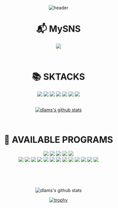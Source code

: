 

<!--
**dlams/dlams** is a ✨ _special_ ✨ repository because its `README.md` (this file) appears on your GitHub profile.

Here are some ideas to get you started:

- 🔭 I’m currently working on ...
- 🌱 I’m currently learning ...
- 👯 I’m looking to collaborate on ...
- 🤔 I’m looking for help with ...
- 💬 Ask me about ...
- 📫 How to reach me: ...
- 😄 Pronouns: ...
- ⚡ Fun fact: ...
-->

<div align='center'>

  <div class="header">  
  
  ![header](https://capsule-render.vercel.app/api?type=waving&color=random&height=250&section=header&text=MinWoo%20Lee&fontSize=90&fontColor=ffffff&fontAlignY=38&&desc=Hi%20there%20👋&cSize=30&descColor=777777)
  </div>
  
  <div class="contact">
  
  # 📬 MySNS
  
  <a href="https://www.instagram.com/kim_ssammwu/" target="_blank"><img src="https://img.shields.io/badge/Instagram-E4405F?style=flat-square&logo=Instagram&logoColor=white"/></a>
  </div><br/>
  <div>
  
  # 📚 SKTACKS

  <img src="https://img.shields.io/badge/Python-3776AB?style=flat-square&logo=Python&logoColor=white"/>
  <img src="https://img.shields.io/badge/Django-092E20?style=flat-square&logo=Django&logoColor=white"/>

  <img src="https://img.shields.io/badge/MySQL-4479A1?style=flat-square&logo=MySQL&logoColor=white"/>
  <img src="https://img.shields.io/badge/JavaScript-F7DF1E?style=flat-square&logo=JavaScript&logoColor=white"/>
  <img src="https://img.shields.io/badge/Node.js-339933?style=flat-square&logo=Node.js&logoColor=white"/>
  <img src="https://img.shields.io/badge/PHP-777BB4?style=flat-square&logo=PHP&logoColor=white"/>   
  <img src="https://img.shields.io/badge/Git-F05032?style=flat-square&logo=Git&logoColor=white"/>
  <br/><br/>
  
  [![dlams's github stats](https://github-readme-stats.vercel.app/api/top-langs/?username=dlams&show_icons=true&hide_border=true&title_color=004386&icon_color=004386&layout=compact)](https://github.com/dlams)

  
  </div><br/>
  <div>

  # 🧰 AVAILABLE PROGRAMS
  
  <img src="https://img.shields.io/badge/Figma-F24E1E?style=flat-square&logo=Figma&logoColor=white"/>

  <img src="https://img.shields.io/badge/Visual Studio Code-007ACC?style=flat-square&logo=Visual Studio Code&logoColor=white"/>
  <img src="https://img.shields.io/badge/Notion-000000?style=flat-square&logo=Notion&logoColor=white"/>

  <img src="https://img.shields.io/badge/IntelliJ IDEA-000000?style=flat-square&logo=IntelliJ IDEA&logoColor=white"/>
  <img src="https://img.shields.io/badge/PyCharm-000000?style=flat-square&logo=PyCharm&logoColor=white"/>
  
  </div>
  <div>

  <img src="https://img.shields.io/badge/Adobe Photoshop-31A8FF?style=flat-square&logo=Adobe Photoshop&logoColor=white"/>
  <img src="https://img.shields.io/badge/Adobe Illustrator-FF9A00?style=flat-square&logo=Adobe Illustrator&logoColor=white"/>
  <img src="https://img.shields.io/badge/Adobe Premiere Pro-9999FF?style=flat-square&logo=Adobe Premiere Pro&logoColor=white"/>
  <img src="https://img.shields.io/badge/Adobe After Effects-9999FF?style=flat-square&logo=Adobe After Effects&logoColor=white"/>
  <img src="https://img.shields.io/badge/Adobe XD-FF61F6?style=flat-square&logo=Adobe XD&logoColor=white"/>

  <img src="https://img.shields.io/badge/Microsoft PowerPoint-B7472A?style=flat-square&logo=Microsoft PowerPoint&logoColor=white"/>
  <img src="https://img.shields.io/badge/Microsoft Excel-217346?style=flat-square&logo=Microsoft Excel&logoColor=white"/>
  
  <img src="https://img.shields.io/badge/Discord-5865F2?style=flat-square&logo=Discord&logoColor=white"/>
  <img src="https://img.shields.io/badge/Slack-4A154B?style=flat-square&logo=Slack&logoColor=white"/>
  <img src="https://img.shields.io/badge/Aseprite-7D929E?style=flat-square&logo=Aseprite&logoColor=white"/>
  
  <img src="https://img.shields.io/badge/Blender-F5792A?style=flat-square&logo=Blender&logoColor=white"/>
  <img src="https://img.shields.io/badge/OBS Studio-302E31?style=flat-square&logo=OBS Studio&logoColor=white"/>
  <img src="https://img.shields.io/badge/Cinema 4D-011A6A?style=flat-square&logo=Cinema 4D&logoColor=white"/>
  
  </div>

  
  <br/><br/><br/>
  
  ![dlams's github stats](https://github-readme-stats.vercel.app/api?username=dlams&show_icons=true)
  
  [![trophy](https://github-profile-trophy.vercel.app/?username=dlams&row=1)](https://github.com/ryo-ma/github-profile-trophy)
  
</div>




